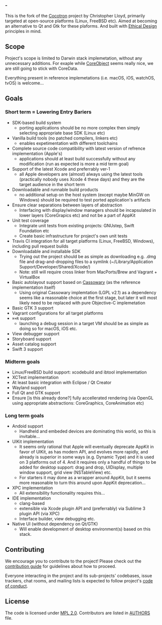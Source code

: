 ### -
This is the fork of the [Cocotron](https://github.com/cjwl/cocotron) project by Christopher Lloyd, primarily targeted at open-source platforms (Linux, FreeBSD etc). Aimed at becoming an alternative to Qt and Gtk for these plaforms. And built with [Ethical Design](https://ind.ie/ethical-design/) principles in mind.

## Scope

Project's scope is limited to Darwin stack implemetation, without any unnecessary additions. For exaple while [CoreObject](http://coreobject.org) seems really nice, we are still going to stick with CoreData. 

Everything present in reference implemetations (i.e. macOS, iOS, watchOS, tvOS) is welcome…

## Goals
### Short term = Lowering Entry Bariers

* SDK-based build system
	* porting applications should be no more complex then simply selecting appropriate base SDK (Linux etc) 
* Vanilla build tools (no patched compilers, linkers etc)
	* enables expetimentation with different toolchains
* Complete source code compatibility with latest version of refrence implementation (Apple's) 
	* applications should at least build successfully without any modification (run as expected is more a mid term goal)
* Support of the latest Xcode and preferrably ver-1
	* all Apple developers are (almost) always using the latest tools (practically nobody uses Xcode 4 these days) and they are the target audience in the short term
* Downloadable and runnable build products
	* no additional setup on the host system (except maybe MinGW on Windows) should be required to test ported application's artifacts
* Ensure clear separations between layers of abstraction
	* Interfacing with display/window managers should be incapsulated in lower layers (CoreGrapics etc) and not be a part of AppKit
* Unit test coverage
	* Integrate unit tests from existing projects: GNUstep, Swift Foundation etc
	* Create basic infrastructure for project's own unit tests
* Travis CI integration for all target platforms (Linux, FreeBSD, Windows), including pull request builds
* Downloadable and installable SDK
	* Trying out the project should be as simple as downloading e.g. .dmg file and drag-and-dropping files to a symlink (~/Library/Application Support/Developer/Shared/Xcode/)
	* Note: still will require cross linker from MacPorts/Brew and Vagrant + VirtualBox
* Basic autolayout support based on [Cassowary](https://constraints.cs.washington.edu/cassowary/) (as the reference implementation itself)
	* Using original Cassowary implemtation (LGPL v2.1) as a dependency seems like a reasonable choice at the first stage, but later it will most likely need to be replaced with pure Objective-C implemetation
* Basic GTK 3 support
* Vagrant configurations for all target platforms
* `⌘+R` support
	* launching a debug session in a target VM should be as simple as doing so for macOS, iOS etc.
* View debugger support
* Storyboard support
* Asset catalog support
* Swift 3 support

### Midterm goals

* Linux/FreeBSD build support: xcodebuild and ibtool implementation
* XCTest implementation
* At least basic integration with Eclipse / Qt Creator
* Wayland support
* Full Qt and GTK support
* Ensure [is this already done?] fully accellerated rendering (via OpenGL using appropriate abstractions: CoreGraphics, CoreAnimation etc)

### Long term goals

* Andoid support
	* Handheld and embeded devices are dominating this world, so this is invitable… 
* UIKit implementation
	* It seems only rational that Apple will eventually deprecate AppKit in favor of UIKit, as has modern API, and evolves more rapidly, and already is superior in some ways (e.g. Dynamic Type) and it is used on 3 platforms out of 4. And it requires only a handful of things to be added for desktop support: drag and drop, UIDisplay, multiple window support, grid view (NSTableView) etc. 
	* For starters it may done as a wrapper around AppKit, but it seems more reasonable to turn this around upon AppKit deprecation…
* XPC implementation
	* All extensibility functionality requires this…
* IDE implementation
	* clang-based
	* extensible via Xcode plugin API and (preferrably) via Sublime 3 plugin API (via XPC)
	* Interface builder, view debugging etc.
* Native UI (without dependency on Qt/GTK)
	* Will enable development of desktop environment(s) based on this stack.

## Contributing

We encourage you to contribute to the project! Please check out the [contribution guide](/CONTRIBUTING.md) for guidelines about how to proceed.

Everyone interacting in the project and its sub-projects' codebases, issue trackers, chat rooms, and mailing lists is expected to follow project's [code of conduct](/CODE_OF_CONDUCT.md).

## License

The code is licensed under [MPL 2.0](http://mozilla.org/MPL/2.0/). Contributors are listed in [AUTHORS](/AUTHORS) file.
